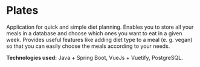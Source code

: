 # Plates

Application for quick and simple diet planning. Enables you to store all your meals in a database and choose which ones you want to eat in a given week. Provides useful features like adding diet type to a meal (e. g. vegan) so that you can easily choose the meals according to your needs.       

**Technologies used:** Java + Spring Boot, VueJs + Vuetify, PostgreSQL.

